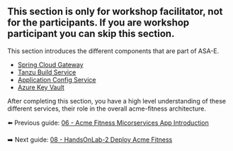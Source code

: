 ## This section is only for workshop facilitator, not for the participants. If you are workshop participant you can skip this section.

This section introduces the different components that are part of ASA-E. 

* [Spring Cloud Gateway](spring-cloud-gateway/README.md)
* [Tanzu Build Service](tanzu-build-service/README.md)
* [Application Config Service](application-config-service/README.md)
* [Azure Key Vault](azure-key-vault/README.md)

After completing this section, you have a high level understanding of these different services, their role in the overall acme-fitness architecture.


⬅️ Previous guide: [06 - Acme Fitness Micorservices App Introduction](../06-polyglot-microservices-app-acme-fitness/README.md)

➡️ Next guide: [08 - HandsOnLab-2 Deploy Acme Fitness](../08-hol-2-deploy-acme-fitness/README.md)
